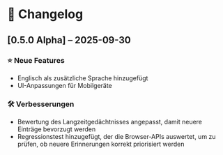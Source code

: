 # 📢 Changelog

## [0.5.0 Alpha] – 2025-09-30

### ⭐ Neue Features
- Englisch als zusätzliche Sprache hinzugefügt  
- UI-Anpassungen für Mobilgeräte  

### 🛠️ Verbesserungen
- Bewertung des Langzeitgedächtnisses angepasst, damit neuere Einträge bevorzugt werden  
- Regressionstest hinzugefügt, der die Browser-APIs auswertet, um zu prüfen, ob neuere Erinnerungen korrekt priorisiert werden